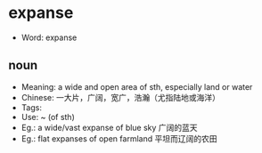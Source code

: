 # expanse

- Word: expanse

## noun

- Meaning: a wide and open area of sth, especially land or water
- Chinese: 一大片，广阔，宽广，浩瀚（尤指陆地或海洋）
- Tags: 
- Use: ~ (of sth)
- Eg.: a wide/vast expanse of blue sky 广阔的蓝天
- Eg.: flat expanses of open farmland 平坦而辽阔的农田

